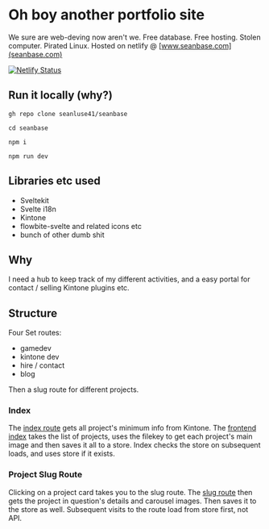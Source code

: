 # Oh boy another portfolio site

We sure are web-deving now aren't we. Free database. Free hosting. Stolen computer. Pirated Linux.
Hosted on netlify @ [www.seanbase.com](seanbase.com)

[![Netlify Status](https://api.netlify.com/api/v1/badges/dac07780-2226-4d44-9bae-9b179cedf1bd/deploy-status)](https://app.netlify.com/sites/seanbase/deploys)

## Run it locally (why?)

``` shell
gh repo clone seanluse41/seanbase

cd seanbase

npm i

npm run dev
```

## Libraries etc used

- Sveltekit
- Svelte i18n
- Kintone
- flowbite-svelte and related icons etc
- bunch of other dumb shit

## Why

I need a hub to keep track of my different activities, and a easy portal for contact / selling Kintone plugins etc.

## Structure

Four Set routes:

- gamedev
- kintone dev
- hire / contact
- blog

Then a slug route for different projects.

### Index

The [index route](./src/routes/+server.js) gets all project's minimum info from Kintone.
The [frontend index](./src/routes/+page.svelte) takes the list of projects, uses the filekey to get each project's main image and then saves it all to a store. Index checks the store on subsequent loads, and uses store if it exists.

### Project Slug Route

Clicking on a project card takes you to the slug route. The [slug route](./src/routes/[slug]/+page.js) then gets the project in question's details and carousel images. Then saves it to the store as well. Subsequent visits to the route load from store first, not API.